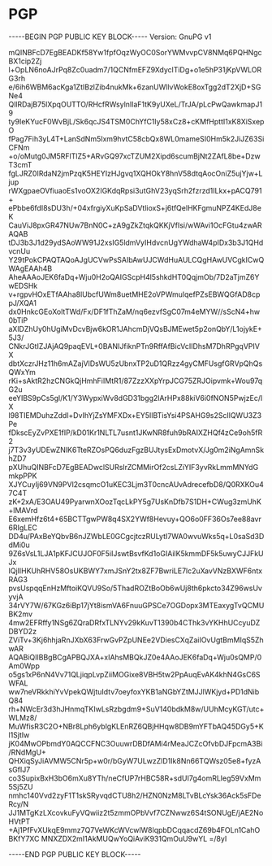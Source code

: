 # PGP
-----BEGIN PGP PUBLIC KEY BLOCK-----
Version: GnuPG v1

mQINBFcD7EgBEADKf58Yw1fpfOqzWyOC0SorYWMvvpCV8NMq6PQHNgcBX1cip2Zj
l+OpLN6noAJrPq8Zc0uadm7/1QCNfmEFZ9XdyclTiDg+o1e5hP31jKpVWLORG3rh
e/6ih6WBM6acKga1ZtIBzlZib4nukMk+6zanUWllvWokE8oxTgg2dT2XjD+SGNe4
QllRDajB75lXpqOUTTO/RHcfRWsylnIlaF1tK9yUXeL/TrJA/pLcPwQawkmapJ19
ty9IeKYucF0WvBjL/Sk6qcJS4TSM0ChYfC1ly58xCz8+cKMfHpttI1xK8XiSxepO
fPag7Fih3yL4T+LanSdNm5Ixm9hvtC58cbQx8WL0mameSI0Hm5k2JiJZ63SiCFNm
+o/oMutg0JM5RFlTlZ5+ARvGQ97xcTZUM2Xipd6scumBjNt2ZAfL8be+DzwT3cmT
fgLJRZ0IRdaN2jmPzqK5HEYIzHJgvq1XQHOkY8hnV58dtqAocOniZ5ujYjw+Ljup
rWXgpaeOVfiuaoEs1voOX2IGKdqRpsi3utGhV23yqSrh2fzrzd1ILkx+pACQ791+
ePbbe6fdI8sDU3h/+04xfrgiyXuKpSaDVtlioxS+j6tfQelHKFgmuNPZ4KEdJ8eK
CauViJ8pxGR47NUw7BnN0C+zA9gZkZtqkQKKjVfIsi/wWAvi1OcFGtu4zwARAQAB
tDJ3b3J1d29ydSAoWW91J2xsIG5ldmVyIHdvcnUgYWdhaW4pIDx3b3J1QHdvcnUu
Y29tPokCPAQTAQoAJgUCVwPsSAIbAwUJCWdHuAULCQgHAwUVCgkICwQWAgEAAh4B
AheAAAoJEK6faDq+Wju0H2oQAIGScpH4l5shkdHT0QqjmOb/7D2aTjmZ6YwEDSHk
v+rgpvHOxETfAAha8lUbcfUWm8uetMHE2oVPWmulqefPZsEBWQGfAD8cppJ/XQA1
dx0HnkcGEoXoltTWd/Fx/DF1fThZaM/nq6ezvfSgC07m4eMYW//sScN4+hw0bTiP
aXlDZhUy0hUgiMvDcvBjw6kOR1JAhcmDjVQsBJMEwet5p2onQbY/L1ojykE+5J3/
CNkrJGtIZJAjAQ9paqEVL+0BANIJfiknPTn9RffAfBicVcIIDhsM7DhRPgqVPIVX
dbtXczrJHz11h6mAZajVlDsWU5zUbnxTP2uD1QRzz4gyCMFUsgfGRVpQhQsQWxYm
rKi+sAktR2hzCNGkQjHmhFiIMtR1/87ZzzXXpYrpJCG75ZRJOipvmk+Wou97qG2u
eeYIBS9pCs5gl/K1/Y3WypxiWv8dGD31bgg2lArHPx88kiV6i0fNON5PwjzEc/lX
l98TIEMDuhzZddl+DvIhYjZsYMFXDx+EY5IlBTisYsi4PSAHG9s2ScIlQWU3Z3Pe
fDkscEyZvPXE1fIP/kD01Kr1NLTL7usnt1JKwNR8fuh9bRAIXZHQf4zCe9oh5fR2
j7T3v3yUDEwZNlK6TteRZOsPQ6duzFgzBUJtysExDmotvX/Jg0m2iNgAmnSkhZD7
pXUhuQINBFcD7EgBEADwclSURsIrZCMMirOf2csLZiYIF3yvRkLmmMNYdGmkpPPK
XJYCuyIj69VN9PVl2csqmcO1uKEC3Ljm3T0cncAUvAdrecefbD8/Q0RXKOu47C4T
zK+2xA/E3OAU49PyarwnXOozTqcLkPY5g7UsKnDfb7S1DH+CWug3zmUhK+lMAVrd
E6xemHfz6t4+65BCTTgwPW8q4SX2YWf8Hevuy+QO6o0FF36Os7ee88avr6RIgLEC
DD4u/PAxBeYQbvB6nJZWbLE0GCgcjtczRULytI7WA0wvuWks5q+L0saSd3DdMi0u
9Z6sVsL1LJA1pKFJCUJOF0F5iIJswtBsvfKd1oGIAilK5kmmDF5k5uwyCJJFkUJx
IQjIlHKUhRHV58OsUKBWY7xmJSnY2tx8ZF7BwriLE7lc2uXavVNzBXWF6ntxRAG3
pvsUspqqEnHzMftoiKQVU9So/5ThadROZtBoOb6wUj8th6pkcto34Z96wsUvyvjA
34rVY7W/67KGz6iBp17jYt8ismVA6FnuuGPSCe7OGDopx3MTEaxygTvQCMUBK2mv
4mw2EFRffy1NSg6ZQraDRfxTLNYv29kKuvT1390b4CThk3vYKHhUCcyuDZDBYD2z
ZViTv+3Kj6hhjaRnJXbX63FrwGvPZpUNEe2VDiesCXqZaiIOvUgtBmMIqS5ZhwAR
AQABiQIlBBgBCgAPBQJXA+xIAhsMBQkJZ0e4AAoJEK6faDq+Wju0sQMP/0Am0Wpp
o5gs1xP6nN4Vv71QLjiqpLvpZiiMOGixe8VBH5tw2PpAuqEvAK4khN4GsC6SWFAL
ww7neVRkkhiYvVpekQWjtuIdtv7oeyfoxYKB1aNGbYZtMJJlWKjyd+PD1dNibQ84
rh+NWcEr3d3hJHnmqTKIwLsRzbgdm9+SuV140bdkM8w/UUhMcyKGT/utc+WLMz8/
MuWfisR3C2O+NBr8Lph6yblgKLEnRZ6QBjHHqw8DB9mYFTbAQ45DGy5+Kl1SjtIw
jK04MwOPbmdY0AQCCFNC3OuuwrDBDfAMi4rMeaJCZcOfvbDJFpcmA3Bi/RNdMgU+
QHXiqSyJiAVMW5CNr5p+w0r/bGyW7ULwzZlD1Ik8Nn66TQWsz05e8+fyzAsGfIJ7
co3SupixBxH3bO6mXu8YTh/neCfUP7rHBC58R+sdUI7g4omRLleg59VxMm5Sj5ZU
nmhc140Vvd2zyF1T1skSRyvqdCTU8h2/HZN0NzM8LTvBLcYsk36Ack5sFDeRcy/N
JJ1MTgKzLXcovkuFyVQwiiz2t5zmmOPbVvf7CZNwwz6S4tSONUgE/jAE2NoHVtPT
+Aj1PfFvXUkqE9mmz7Q7VeWKcWVcwlW8lqpbDCqqacdZ69b4FOLn1CahOBKfY7XC
MNXZDX2mI1AkMUQwYoQiAviK931QmOuU9wYL
=/8yI

-----END PGP PUBLIC KEY BLOCK-----
